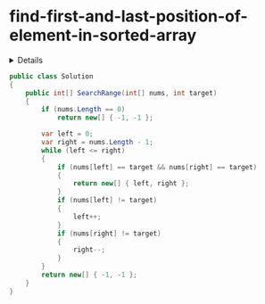 # find-first-and-last-position-of-element-in-sorted-array

<details>

给定一个按照升序排列的整数数组 nums，和一个目标值 target。找出给定目标值在数组中的开始位置和结束位置。

你的算法时间复杂度必须是 O(log n) 级别。

如果数组中不存在目标值，返回 [-1, -1]。

示例 1:

输入: nums = [5,7,7,8,8,10], target = 8
输出: [3,4]
示例 2:

输入: nums = [5,7,7,8,8,10], target = 6
输出: [-1,-1]

来源：力扣（LeetCode）
链接：https://leetcode-cn.com/problems/find-first-and-last-position-of-element-in-sorted-array
著作权归领扣网络所有。商业转载请联系官方授权，非商业转载请注明出处。

</details>

```C#
public class Solution
{
    public int[] SearchRange(int[] nums, int target)
    {
        if (nums.Length == 0)
            return new[] { -1, -1 };

        var left = 0;
        var right = nums.Length - 1;
        while (left <= right)
        {
            if (nums[left] == target && nums[right] == target)
            {
                return new[] { left, right };
            }
            if (nums[left] != target)
            {
                left++;
            }
            if (nums[right] != target)
            {
                right--;
            }
        }
        return new[] { -1, -1 };
    }
}
```
